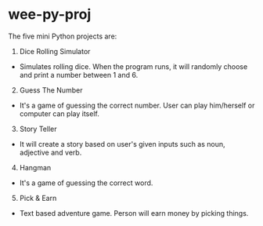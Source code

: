 # wee-py-proj
The five mini Python projects are:
1. Dice Rolling Simulator
- Simulates rolling dice. When the program runs, it will randomly choose and print a number between 1 and 6.
2. Guess The Number
- It's a game of guessing the correct number. User can play him/herself or computer can play itself.
3. Story Teller
- It will create a story based on user's given inputs such as noun, adjective and verb.
4. Hangman
- It's a game of guessing the correct word.
5. Pick & Earn
- Text based adventure game. Person will earn money by picking things.
